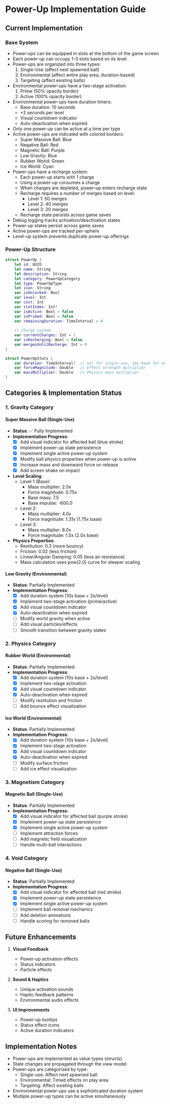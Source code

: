 # Power-Up Implementation Guide

## Current Implementation

### Base System
- Power-ups can be equipped in slots at the bottom of the game screen
- Each power-up can occupy 1-3 slots based on its level
- Power-ups are organized into three types:
  1. Single-Use (affect next spawned ball)
  2. Environmental (affect entire play area, duration-based)
  3. Targeting (affect existing balls)
- Environmental power-ups have a two-stage activation:
  1. Prime (50% opacity border)
  2. Active (100% opacity border)
- Environmental power-ups have duration timers:
  - Base duration: 10 seconds
  - +2 seconds per level
  - Visual countdown indicator
  - Auto-deactivation when expired
- Only one power-up can be active at a time per type
- Active power-ups are indicated with colored borders:
  - Super Massive Ball: Blue
  - Negative Ball: Red
  - Magnetic Ball: Purple
  - Low Gravity: Blue
  - Rubber World: Green
  - Ice World: Cyan
- Power-ups have a recharge system:
  - Each power-up starts with 1 charge
  - Using a power-up consumes a charge
  - When charges are depleted, power-up enters recharge state
  - Recharge requires a number of merges based on level:
    * Level 1: 50 merges
    * Level 2: 40 merges
    * Level 3: 20 merges
  - Recharge state persists across game saves
- Debug logging tracks activation/deactivation states
- Power-up states persist across game saves
- Active power-ups are tracked per-sphere
- Level-up system prevents duplicate power-up offerings

### Power-Up Structure
```swift
struct PowerUp {
    let id: UUID
    let name: String
    let description: String
    let category: PowerUpCategory
    let type: PowerUpType
    let icon: String
    var isUnlocked: Bool
    var level: Int
    var cost: Int
    var slotIndex: Int?
    var isActive: Bool = false
    var isPrimed: Bool = false
    var remainingDuration: TimeInterval = 0
    
    // Charge system
    var currentCharges: Int = 1
    var isRecharging: Bool = false
    var mergesUntilRecharge: Int = 0
}

struct PowerUpStats {
    var duration: TimeInterval?  // nil for single-use, 10s base for environmental
    var forceMagnitude: Double   // Effect strength multiplier
    var massMultiplier: Double   // Physics mass multiplier
}
```

## Categories & Implementation Status

### 1. Gravity Category
#### Super Massive Ball (Single-Use)
- **Status**: ✅ Fully Implemented
- **Implementation Progress**:
  - [x] Add visual indicator for affected ball (blue stroke)
  - [x] Implement power-up state persistence
  - [x] Implement single active power-up system
  - [x] Modify ball physics properties when power-up is active
  - [x] Increase mass and downward force on release
  - [x] Add screen shake on impact
- **Level Scaling**:
  - Level 1 (Base):
    - Mass multiplier: 2.0x
    - Force magnitude: 0.75x
    - Base mass: 7.5
    - Base impulse: -600.0
  - Level 2:
    - Mass multiplier: 4.0x
    - Force magnitude: 1.31x (1.75x base)
  - Level 3:
    - Mass multiplier: 8.0x
    - Force magnitude: 1.5x (2.0x base)
- **Physics Properties**:
  - Restitution: 0.3 (more bouncy)
  - Friction: 0.02 (less friction)
  - Linear/Angular Damping: 0.05 (less air resistance)
  - Mass calculation uses pow(2.0) curve for steeper scaling

#### Low Gravity (Environmental)
- **Status**: Partially Implemented
- **Implementation Progress**:
  - [x] Add duration system (10s base + 2s/level)
  - [x] Implement two-stage activation (prime/active)
  - [x] Add visual countdown indicator
  - [x] Auto-deactivation when expired
  - [ ] Modify world gravity when active
  - [ ] Add visual particles/effects
  - [ ] Smooth transition between gravity states

### 2. Physics Category
#### Rubber World (Environmental)
- **Status**: Partially Implemented
- **Implementation Progress**:
  - [x] Add duration system (10s base + 2s/level)
  - [x] Implement two-stage activation
  - [x] Add visual countdown indicator
  - [x] Auto-deactivation when expired
  - [ ] Modify restitution and friction
  - [ ] Add bounce effect visualization
  
#### Ice World (Environmental)
- **Status**: Partially Implemented
- **Implementation Progress**:
  - [x] Add duration system (10s base + 2s/level)
  - [x] Implement two-stage activation
  - [x] Add visual countdown indicator
  - [x] Auto-deactivation when expired
  - [ ] Modify surface friction
  - [ ] Add ice effect visualization

### 3. Magnetism Category
#### Magnetic Ball (Single-Use)
- **Status**: Partially Implemented
- **Implementation Progress**:
  - [x] Add visual indicator for affected ball (purple stroke)
  - [x] Implement power-up state persistence
  - [x] Implement single active power-up system
  - [ ] Implement attraction forces
  - [ ] Add magnetic field visualization
  - [ ] Handle multi-ball interactions

### 4. Void Category
#### Negative Ball (Single-Use)
- **Status**: Partially Implemented
- **Implementation Progress**:
  - [x] Add visual indicator for affected ball (red stroke)
  - [x] Implement power-up state persistence
  - [x] Implement single active power-up system
  - [ ] Implement ball removal mechanics
  - [ ] Add deletion animations
  - [ ] Handle scoring for removed balls

## Future Enhancements
1. **Visual Feedback**
   - Power-up activation effects
   - Status indicators
   - Particle effects

2. **Sound & Haptics**
   - Unique activation sounds
   - Haptic feedback patterns
   - Environmental audio effects

3. **UI Improvements**
   - Power-up tooltips
   - Status effect icons
   - Active duration indicators

## Implementation Notes
- Power-ups are implemented as value types (structs)
- State changes are propagated through the view model
- Power-ups are categorized by type:
  - Single-use: Affect next spawned ball
  - Environmental: Timed effects on play area
  - Targeting: Affect existing balls
- Environmental power-ups use a sophisticated duration system
- Multiple power-up types can be active simultaneously 